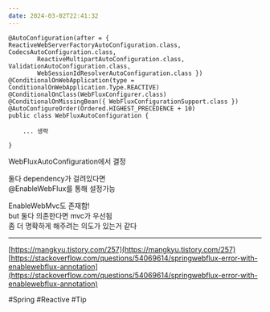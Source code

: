 ```yaml
---
date: 2024-03-02T22:41:32
---
```

```
@AutoConfiguration(after = { ReactiveWebServerFactoryAutoConfiguration.class, CodecsAutoConfiguration.class,
		ReactiveMultipartAutoConfiguration.class, ValidationAutoConfiguration.class,
		WebSessionIdResolverAutoConfiguration.class })
@ConditionalOnWebApplication(type = ConditionalOnWebApplication.Type.REACTIVE)
@ConditionalOnClass(WebFluxConfigurer.class)
@ConditionalOnMissingBean({ WebFluxConfigurationSupport.class })
@AutoConfigureOrder(Ordered.HIGHEST_PRECEDENCE + 10)
public class WebFluxAutoConfiguration {

    ... 생략

}
```

WebFluxAutoConfiguration에서 결정

둘다 dependency가 걸려있다면  
@EnableWebFlux를 통해 설정가능

EnableWebMvc도 존재함!  
but 둘다 의존한다면 mvc가 우선됨  
좀 더 명확하게 해주려는 의도가 있는거 같다

---

[https://mangkyu.tistory.com/257](https://mangkyu.tistory.com/257)  
[https://stackoverflow.com/questions/54069614/springwebflux-error-with-enablewebflux-annotation](https://stackoverflow.com/questions/54069614/springwebflux-error-with-enablewebflux-annotation)

#Spring 
#Reactive
#Tip